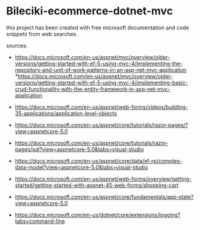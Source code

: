 # Bileciki-ecommerce-dotnet-mvc

this project has been created with free microsoft documentation and code snippets from web searches.

sources:
* https://docs.microsoft.com/en-us/aspnet/mvc/overview/older-versions/getting-started-with-ef-5-using-mvc-4/implementing-the-repository-and-unit-of-work-patterns-in-an-asp-net-mvc-application
*https://docs.microsoft.com/en-us/aspnet/mvc/overview/older-versions/getting-started-with-ef-5-using-mvc-4/implementing-basic-crud-functionality-with-the-entity-framework-in-asp-net-mvc-application
* https://docs.microsoft.com/en-us/aspnet/web-forms/videos/building-35-applications/application-level-objects
* https://docs.microsoft.com/en-us/aspnet/core/tutorials/razor-pages/?view=aspnetcore-5.0
* https://docs.microsoft.com/en-us/aspnet/core/tutorials/razor-pages/sql?view=aspnetcore-5.0&tabs=visual-studio
* https://docs.microsoft.com/en-us/aspnet/core/data/ef-rp/complex-data-model?view=aspnetcore-5.0&tabs=visual-studio

* https://docs.microsoft.com/en-us/aspnet/web-forms/overview/getting-started/getting-started-with-aspnet-45-web-forms/shopping-cart
* https://docs.microsoft.com/en-us/aspnet/core/fundamentals/app-state?view=aspnetcore-5.0
* https://docs.microsoft.com/en-us/dotnet/core/extensions/logging?tabs=command-line
